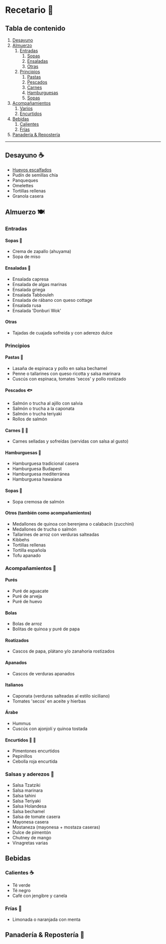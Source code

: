 # Recetario 🥘

## Tabla de contenido
1. [Desayuno](#breakfast)
1. [Almuerzo](#lunch)
    1. [Entradas](#starters)
        1. [Sopas](#soups)
        1. [Ensaladas](#salads)
        1. [Otras](#starters-other)
    1. [Principios](#main-dishes)
        1. [Pastas](#pasta)
        1. [Pescados](#fish)
        1. [Carnes](#meats)
        1. [Hamburguesas](#burgers)
        1. [Sopas](#main-dishes-soups)
1. [Acompañamientos](#side-dishes)
    1. [Varios](#side-dishes-various)
    1. [Encurtidos](#pickles)
1. [Bebidas](#drinks)
    1. [Calientes](#drinks-hot)
    1. [Frías](#drinks-cold)
1. [Panadería & Repostería](#bakery)
---

## Desayuno ☕️ <a id="breakfast"></a>
* [Huevos escalfados](./docs/breakfast/poached_eggs.md)
* Pudín de semillas chía
* Panqueques
* Omelettes
* Tortillas rellenas
* Granola casera

## Almuerzo 🍽 <a id="lunch"></a>

### Entradas <a id="starters"></a>

#### Sopas 🍲 <a id="soups"></a>
* Crema de zapallo (ahuyama)
* Sopa de miso

#### Ensaladas 🥗 <a id="salads"></a>
* Ensalada capresa
* Ensalada de algas marinas
* Ensalada griega
* Ensalada Tabbouleh
* Ensalada de rábano con queso cottage
* Ensalada rusa
* Ensalada 'Donburi Wok'

#### Otras <a id="starters-other"></a>
* Tajadas de cuajada sofreída y con aderezo dulce

### Principios

#### Pastas 🍝 <a id="pasta"></a>
* Lasaña de espinaca y pollo en salsa bechamel
* Penne o tallarines con queso ricotta y salsa marinara
* Cuscús con espinaca, tomates 'secos' y pollo rostizado

#### Pescados 🐟 <a id="fish"></a>
* Salmón o trucha al ajillo con salvia
* Salmón o trucha a la caponata
* Salmón o trucha teriyaki
* Rollos de salmón

#### Carnes 🥩 🍗 <a id="meats"></a>
* Carnes selladas y sofreídas (servidas con salsa al gusto)
  
#### Hamburguesas 🍔 <a id="burgers"></a>
* Hamburguesa tradicional casera
* Hamburguesa Budapest
* Hamburguesa mediterránea
* Hamburguesa hawaiana

#### Sopas 🍲 <a id="main-dishes-soups"></a>
* Sopa cremosa de salmón

#### Otros (también como acompañamientos) <a id="main-dishes-others"></a>
* Medallones de quinoa con berenjena o calabacín (zucchini)
* Medallones de trucha o salmón
* Tallarines de arroz con verduras salteadas
* Kibbehs
* Tortillas rellenas
* Tortilla española
* Tofu apanado

### Acompañamientos 🥟 <a id="side-dishes"></a>

#### Purés
* Puré de aguacate
* Puré de arveja
* Puré de huevo

#### Bolas
* Bolas de arroz
* Bolitas de quinoa y puré de papa

#### Roatizados
* Cascos de papa, plátano y/o zanahoria rostizados

#### Apanados
* Cascos de verduras apanados

#### Italianos
* Caponata (verduras salteadas al estilo siciliano)
* Tomates 'secos' en aceite y hierbas

#### Árabe
* Hummus
* Cuscús con ajonjolí y quinoa tostada

#### Encurtidos 🥒 🫙 <a id="pickles"></a>
* Pimentones encurtidos
* Pepinillos
* Cebolla roja encurtida

### Salsas y aderezos 💃 <a id="sauces"></a>

* Salsa Tzatziki
* Salsa marinara
* Salsa tahini
* Salsa Teriyaki
* Salsa Holandesa
* Salsa bechamel
* Salsa de tomate casera
* Mayonesa casera
* Mostaneza (mayonesa + mostaza caseras)
* Dulce de pimentón
* Chutney de mango
* Vinagretas varias

## Bebidas <a id="drinks"></a>
### Calientes ☕️ <a id="drinks-hot"></a>
* Té verde
* Té negro
* Café con jengibre y canela

### Frías 🍹 <a id="drinks-cold"></a>
* Limonada o naranjada con menta

## Panadería & Repostería 🥐 <a id="bakery"></a>

